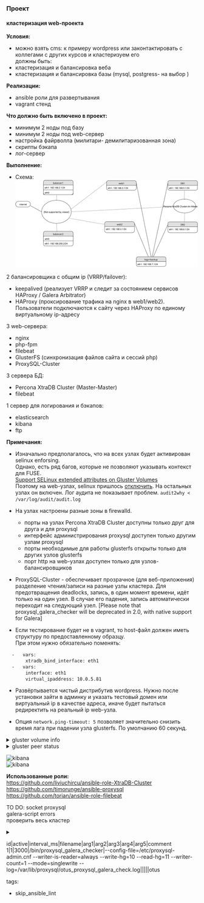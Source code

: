 ### Проект
#### кластеризация web-проекта

**Условия:**  
- можно взять cms: к примеру wordpress или законтактировать с коллегами с других курсов и кластеризуем его  
должны быть:  
- кластеризация и балансировка веба  
- кластеризация и балансировка базы (mysql, postgress- на выбор )  

**Реализации:**  
- ansible роли для развертывания  
- vagrant стенд  

**Что должно быть включено в проект:**  
- минимум 2 ноды под базу  
- минимум 2 ноды под web-сервер  
- настройка файрволла (милитари- демилитаризованная зона)  
- скрипты бэкапа  
- лог-сервер  


**Выполнение:**  

- Схема:
![schema](https://raw.githubusercontent.com/YogSottot/otus_linux_1804/master/5.Project/Networkchart_cluster.svg?sanitize=true)

2 балансировщика с общим ip (VRRP/failover):  
- keepalived (реализует VRRP и следит за состоянием сервисов HAProxy / Galera Arbitrator)  
- HAProxy (проксирование трафика на nginx в web1/web2). Пользователи подключаются к сайту через HAProxy по единому виртуальному ip-адресу

3 web-сервера:  
- nginx  
- php-fpm  
- filebeat  
- GlusterFS (синхронизация файлов сайта и сессий php)
- ProxySQL-Cluster 

3 сервера БД:  
- Percona XtraDB Cluster (Master-Master)  
- filebeat  

1 сервер для логирования и бэкапов:  
- elasticsearch  
- kibana  
- ftp  

**Примечания:**  
- Изначально предполагалось, что на всех узлах будет активирован selinux enforsing.  
	Однако, есть ряд багов, которые не позволяют указывать контекст для FUSE.  
	[Support SELinux extended attributes on Gluster Volumes](https://github.com/gluster/glusterfs-specs/blob/master/accepted/SELinux-client-support.md)  
	Поэтому на web-узлах, selinux пришлось [отключить](http://stopdisablingselinux.com/). На остальных узлах он включен.  Лог аудита не показывает проблем. ```audit2why < /var/log/audit/audit.log```  

- На узлах настроены разные зоны в firewalld.  
	- порты на узлах Percona XtraDB Cluster доступны только друг для друга и для proxysql  
	- интерфейс администрирования proxysql доступен только другим узлам proxysql   
	- порты необходимые для работы glusterfs открыты только для других узлов glusterfs  
	- порт http на web-узлах доступен только для узлов-балансировщиков  

- ProxySQL-Cluster - обеспечивает прозрачное (для веб-приложения) разделение чтения/записи на разные узлы кластера. Для предотвращения deadlocks, запись, в один момент времени, идёт только на один узел. В случае его падения, запись автоматически переходит на следующий узел. [Please note that proxysql_galera_checker will be deprecated in 2.0, with native support for Galera]  

- Если тестирование будет не в vagrant, то host-файл должен иметь структуру по предоставленному образцу.  
  При этом нужно обязательно поменять:  
```
  -   vars:
       xtradb_bind_interface: eth1
  -   vars:
       interface: eth1
       virtual_ipaddress: 10.0.5.81
```

- Развёртывается чистый дистрибутив wordpress. Нужно после установки зайти в админку и указать тестовый домен или виртуальный ip в качестве адреса, иначе будет пытаться редиректить на реальный ip web-узла.  

- Опция   ```network.ping-timeout: 5``` позволяет значительно снизить время лага при падении узла glusterfs.  По умолчанию 60 секунд.
<details><summary>gluster volume info </summary><p>
```bash
[root@web2 vagrant]# gluster volume info 
 
Volume Name: php
Type: Replicate
Volume ID: 5e95467e-ed46-41c5-b44b-8657e01bcf05
Status: Started
Snapshot Count: 0
Number of Bricks: 1 x 3 = 3
Transport-type: tcp
Bricks:
Brick1: 10.0.5.21:/srv/gluster/php
Brick2: 10.0.5.22:/srv/gluster/php
Brick3: 10.0.5.23:/srv/gluster/php
Options Reconfigured:
performance.cache-size: 256MB
network.ping-timeout: 5
transport.address-family: inet
nfs.disable: on
performance.client-io-threads: off
 
Volume Name: wordpress
Type: Replicate
Volume ID: cc270d1d-504d-4d4f-8a10-c22bb116d92e
Status: Started
Snapshot Count: 0
Number of Bricks: 1 x 3 = 3
Transport-type: tcp
Bricks:
Brick1: 10.0.5.21:/srv/gluster/wordpress
Brick2: 10.0.5.22:/srv/gluster/wordpress
Brick3: 10.0.5.23:/srv/gluster/wordpress
Options Reconfigured:
performance.cache-size: 256MB
network.ping-timeout: 5
transport.address-family: inet
nfs.disable: on
performance.client-io-threads: off
```
</p></details>

<details><summary>gluster volume status</summary><p>

```bash
 gluster volume status
Status of volume: php
Gluster process                             TCP Port  RDMA Port  Online  Pid
------------------------------------------------------------------------------
Brick 10.0.5.21:/srv/gluster/php            49153     0          Y       5777 
Brick 10.0.5.22:/srv/gluster/php            49153     0          Y       7533 
Brick 10.0.5.23:/srv/gluster/php            49153     0          Y       6016 
Self-heal Daemon on localhost               N/A       N/A        Y       7556 
Self-heal Daemon on 10.0.5.23               N/A       N/A        Y       6039 
Self-heal Daemon on 10.0.5.21               N/A       N/A        Y       5800 
 
Task Status of Volume php
------------------------------------------------------------------------------
There are no active volume tasks
 
Status of volume: wordpress
Gluster process                             TCP Port  RDMA Port  Online  Pid
------------------------------------------------------------------------------
Brick 10.0.5.21:/srv/gluster/wordpress      49152     0          Y       5701 
Brick 10.0.5.22:/srv/gluster/wordpress      49152     0          Y       7457 
Brick 10.0.5.23:/srv/gluster/wordpress      49152     0          Y       5612 
Self-heal Daemon on localhost               N/A       N/A        Y       7556 
Self-heal Daemon on 10.0.5.23               N/A       N/A        Y       6039 
Self-heal Daemon on 10.0.5.21               N/A       N/A        Y       5800 
 
Task Status of Volume wordpress
------------------------------------------------------------------------------
There are no active volume tasks
```

</p></details>

<details><summary>gluster peer status</summary><p>
```bash
[root@web2 vagrant]# gluster peer status
Number of Peers: 2

Hostname: 10.0.5.23
Uuid: c898bc81-1f9f-4941-a608-7d45ab22c91f
State: Peer in Cluster (Connected)

Hostname: 10.0.5.21
Uuid: 4ebe85e0-6f14-4f7d-8fd6-9f4314a0fee2
State: Peer in Cluster (Connected)
```
</p></details>



<details><summary>show status like 'wsrep%'</summary><p>

```bash
mysql> show status like 'wsrep%';
+----------------------------------+----------------------------------------------------------+
| Variable_name                    | Value                                                    |
+----------------------------------+----------------------------------------------------------+
| wsrep_local_state_uuid           | bca419cf-dea0-11e8-9614-472050e4d128                     |
| wsrep_protocol_version           | 9                                                        |
| wsrep_last_applied               | 11                                                       |
| wsrep_last_committed             | 11                                                       |
| wsrep_replicated                 | 0                                                        |
| wsrep_replicated_bytes           | 0                                                        |
| wsrep_repl_keys                  | 0                                                        |
| wsrep_repl_keys_bytes            | 0                                                        |
| wsrep_repl_data_bytes            | 0                                                        |
| wsrep_repl_other_bytes           | 0                                                        |
| wsrep_received                   | 7                                                        |
| wsrep_received_bytes             | 590                                                      |
| wsrep_local_commits              | 0                                                        |
| wsrep_local_cert_failures        | 0                                                        |
| wsrep_local_replays              | 0                                                        |
| wsrep_local_send_queue           | 0                                                        |
| wsrep_local_send_queue_max       | 1                                                        |
| wsrep_local_send_queue_min       | 0                                                        |
| wsrep_local_send_queue_avg       | 0.000000                                                 |
| wsrep_local_recv_queue           | 0                                                        |
| wsrep_local_recv_queue_max       | 1                                                        |
| wsrep_local_recv_queue_min       | 0                                                        |
| wsrep_local_recv_queue_avg       | 0.000000                                                 |
| wsrep_local_cached_downto        | 0                                                        |
| wsrep_flow_control_paused_ns     | 0                                                        |
| wsrep_flow_control_paused        | 0.000000                                                 |
| wsrep_flow_control_sent          | 0                                                        |
| wsrep_flow_control_recv          | 0                                                        |
| wsrep_flow_control_interval      | [ 173, 173 ]                                             |
| wsrep_flow_control_interval_low  | 173                                                      |
| wsrep_flow_control_interval_high | 173                                                      |
| wsrep_flow_control_status        | OFF                                                      |
| wsrep_cert_deps_distance         | 0.000000                                                 |
| wsrep_apply_oooe                 | 0.000000                                                 |
| wsrep_apply_oool                 | 0.000000                                                 |
| wsrep_apply_window               | 0.000000                                                 |
| wsrep_commit_oooe                | 0.000000                                                 |
| wsrep_commit_oool                | 0.000000                                                 |
| wsrep_commit_window              | 0.000000                                                 |
| wsrep_local_state                | 4                                                        |
| wsrep_local_state_comment        | Synced                                                   |
| wsrep_cert_index_size            | 0                                                        |
| wsrep_cert_bucket_count          | 22                                                       |
| wsrep_gcache_pool_size           | 1592                                                     |
| wsrep_causal_reads               | 0                                                        |
| wsrep_cert_interval              | 0.000000                                                 |
| wsrep_open_transactions          | 0                                                        |
| wsrep_open_connections           | 0                                                        |
| wsrep_ist_receive_status         |                                                          |
| wsrep_ist_receive_seqno_start    | 0                                                        |
| wsrep_ist_receive_seqno_current  | 0                                                        |
| wsrep_ist_receive_seqno_end      | 0                                                        |
| wsrep_incoming_addresses         | 192.168.0.133:3306,192.168.0.132:3306,192.168.0.131:3306 |
| wsrep_cluster_weight             | 3                                                        |
| wsrep_desync_count               | 0                                                        |
| wsrep_evs_delayed                |                                                          |
| wsrep_evs_evict_list             |                                                          |
| wsrep_evs_repl_latency           | 0.000538706/0.00661727/0.0185985/0.00706663/4            |
| wsrep_evs_state                  | OPERATIONAL                                              |
| wsrep_gcomm_uuid                 | 9f48f6a4-dea3-11e8-b931-9bf966e6d3e6                     |
| wsrep_cluster_conf_id            | 3                                                        |
| wsrep_cluster_size               | 3                                                        |
| wsrep_cluster_state_uuid         | bca419cf-dea0-11e8-9614-472050e4d128                     |
| wsrep_cluster_status             | Primary                                                  |
| wsrep_connected                  | ON                                                       |
| wsrep_local_bf_aborts            | 0                                                        |
| wsrep_local_index                | 1                                                        |
| wsrep_provider_name              | Galera                                                   |
| wsrep_provider_vendor            | Codership Oy <info@codership.com>                        |
| wsrep_provider_version           | 3.31(rf216443)                                           |
| wsrep_ready                      | ON                                                       |
+----------------------------------+----------------------------------------------------------+
71 rows in set (0.19 sec)
```

</p></details>

![kibana](https://i.imgur.com/i7OZxnO.png)  
![kibana](https://i.imgur.com/1B5gb5B.png)  


**Использованные роли:**  
https://github.com/liviuchircu/ansible-role-XtraDB-Cluster  
https://github.com/timorunge/ansible-proxysql  
https://github.com/torian/ansible-role-filebeat  




TO DO:
socket proxysql  
galera-script errors  
проверить весь кластер  

<details><summary></summary><p>
---
---
</p></details>

id|active|interval_ms|filename|arg1|arg2|arg3|arg4|arg5|comment
1|1|3000|/bin/proxysql_galera_checker|--config-file=/etc/proxysql-admin.cnf --writer-is-reader=always --write-hg=10 --read-hg=11 --writer-count=1 --mode=singlewrite  --log=/var/lib/proxysql/otus_proxysql_galera_check.log|||||otus

  tags:
  - skip_ansible_lint
